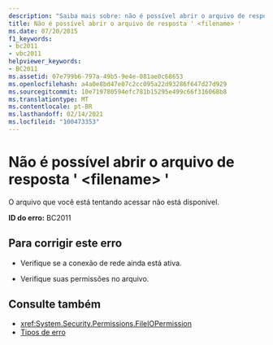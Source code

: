 ```yaml
---
description: "Saiba mais sobre: não é possível abrir o arquivo de resposta ' <filename> '"
title: Não é possível abrir o arquivo de resposta ' <filename> '
ms.date: 07/20/2015
f1_keywords:
- bc2011
- vbc2011
helpviewer_keywords:
- BC2011
ms.assetid: 07e799b6-797a-49b5-9e4e-081ae0c68653
ms.openlocfilehash: a4a0e8bd47e07c2cc095a22d93286f647d27d929
ms.sourcegitcommit: 10e719780594efc781b15295e499c66f316068b8
ms.translationtype: MT
ms.contentlocale: pt-BR
ms.lasthandoff: 02/14/2021
ms.locfileid: "100473353"
---
```

# <a name="unable-to-open-response-file-filename"></a>Não é possível abrir o arquivo de resposta ' \<filename> '

O arquivo que você está tentando acessar não está disponível.  
  
 **ID do erro:** BC2011  
  
## <a name="to-correct-this-error"></a>Para corrigir este erro  
  
- Verifique se a conexão de rede ainda está ativa.  
  
- Verifique suas permissões no arquivo.  
  
## <a name="see-also"></a>Consulte também

- <xref:System.Security.Permissions.FileIOPermission>
- [Tipos de erro](../programming-guide/language-features/error-types.md)
